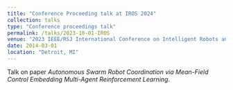 ```yaml
---
title: "Conference Proceeding talk at IROS 2024"
collection: talks
type: "Conference proceedings talk"
permalink: /talks/2023-10-01-IROS
venue: "2023 IEEE/RSJ International Conference on Intelligent Robots and Systems (IROS)"
date: 2014-03-01
location: "Detroit, MI"
---
```


Talk on paper *Autonomous Swarm Robot Coordination via Mean-Field Control Embedding Multi-Agent Reinforcement Learning*.
